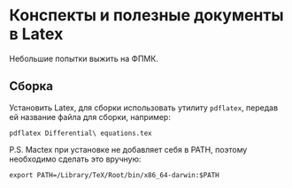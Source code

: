 Конспекты и полезные документы в Latex
=============================
Небольшие попытки выжить на ФПМК.

Сборка
---------------
Установить Latex, для сборки использовать утилиту `pdflatex`, передав ей название файла для сборки, например:
```
pdflatex Differential\ equations.tex
```
P.S. Mactex при установке не добавляет себя в PATH, поэтому необходимо сделать это вручную:
```
export PATH=/Library/TeX/Root/bin/x86_64-darwin:$PATH
```
